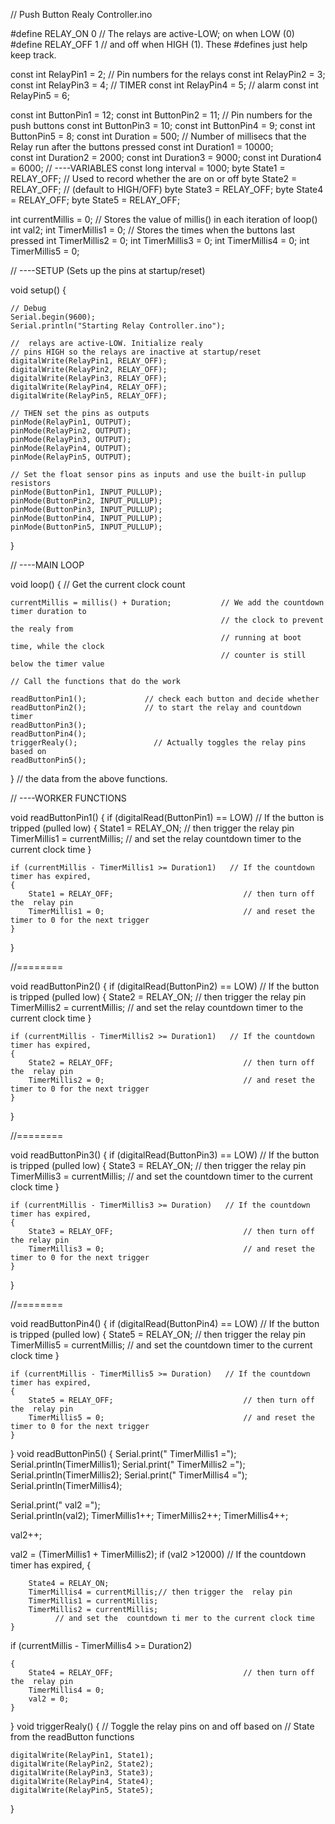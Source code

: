 // Push Button Realy Controller.ino

#define RELAY_ON 0                     // The  relays are active-LOW; on when LOW (0)
#define RELAY_OFF 1                    // and off when HIGH (1). These #defines just help keep track.

const int RelayPin1 =  2;         // Pin numbers for the  relays
const int RelayPin2 =  3;
const int RelayPin3 =  4;  // TIMER
const int RelayPin4 =  5; // alarm
const int RelayPin5 =  6;

const int ButtonPin1 = 12;
const int ButtonPin2 = 11;         // Pin numbers for the push buttons
const int ButtonPin3 = 10;
const int ButtonPin4 = 9;
const int ButtonPin5 = 8;
const int Duration = 500;          // Number of millisecs that the Relay run after the buttons pressed
const int Duration1 = 10000;                                       
const int Duration2 = 2000;
const int Duration3 = 9000;
const int Duration4 = 6000;
// ----VARIABLES
const long interval = 1000;
byte State1 = RELAY_OFF;           // Used to record whether the  are on or off
byte State2 = RELAY_OFF;           // (default to HIGH/OFF)
byte State3 = RELAY_OFF;
byte State4 = RELAY_OFF;
byte State5 = RELAY_OFF;

int currentMillis = 0;       // Stores the value of millis() in each iteration of loop()
int val2;
int TimerMillis1 = 0;    // Stores the times when the buttons last pressed
int TimerMillis2 = 0;
int TimerMillis3 = 0;
int TimerMillis4 = 0;
int TimerMillis5 = 0;

// ----SETUP (Sets up the pins at startup/reset)

void setup()
{

    // Debug
    Serial.begin(9600);
    Serial.println("Starting Relay Controller.ino");

    //  relays are active-LOW. Initialize realy
    // pins HIGH so the relays are inactive at startup/reset
    digitalWrite(RelayPin1, RELAY_OFF);
    digitalWrite(RelayPin2, RELAY_OFF);
    digitalWrite(RelayPin3, RELAY_OFF);
    digitalWrite(RelayPin4, RELAY_OFF);
    digitalWrite(RelayPin5, RELAY_OFF);
    
    // THEN set the pins as outputs
    pinMode(RelayPin1, OUTPUT);
    pinMode(RelayPin2, OUTPUT);
    pinMode(RelayPin3, OUTPUT);
    pinMode(RelayPin4, OUTPUT);
    pinMode(RelayPin5, OUTPUT);
    
    // Set the float sensor pins as inputs and use the built-in pullup resistors
    pinMode(ButtonPin1, INPUT_PULLUP);
    pinMode(ButtonPin2, INPUT_PULLUP);
    pinMode(ButtonPin3, INPUT_PULLUP);
    pinMode(ButtonPin4, INPUT_PULLUP);
    pinMode(ButtonPin5, INPUT_PULLUP);
}


// ----MAIN LOOP

void loop()
{
    // Get the current clock count

    currentMillis = millis() + Duration;           // We add the countdown timer duration to
                                                   // the clock to prevent the realy from
                                                   // running at boot time, while the clock
                                                   // counter is still below the timer value

    // Call the functions that do the work

    readButtonPin1();             // check each button and decide whether
    readButtonPin2();             // to start the relay and countdown timer
    readButtonPin3();
    readButtonPin4();
    triggerRealy();                 // Actually toggles the relay pins based on
    readButtonPin5();
}                                   // the data from the above functions.


// ----WORKER FUNCTIONS

void  readButtonPin1()
{
    if (digitalRead(ButtonPin1) == LOW)   // If the button is tripped (pulled low)
    {
        State1 = RELAY_ON;                 // then trigger the relay pin
        TimerMillis1 = currentMillis;      // and set the relay countdown timer to the current clock time
    }

    if (currentMillis - TimerMillis1 >= Duration1)   // If the countdown timer has expired,
    {
        State1 = RELAY_OFF;                             // then turn off the  relay pin
        TimerMillis1 = 0;                               // and reset the timer to 0 for the next trigger
    }
}

//========

void  readButtonPin2()
{
    if (digitalRead(ButtonPin2) == LOW)   // If the button is tripped (pulled low)
    {
        State2 = RELAY_ON;                 // then trigger the  relay pin
        TimerMillis2 = currentMillis;      // and set the relay countdown timer to the current clock time
    }

    if (currentMillis - TimerMillis2 >= Duration1)   // If the countdown timer has expired,
    {
        State2 = RELAY_OFF;                             // then turn off the  relay pin
        TimerMillis2 = 0;                               // and reset the timer to 0 for the next trigger
    }
}

//========

void  readButtonPin3()
{
    if (digitalRead(ButtonPin3) == LOW)   // If the button is tripped (pulled low)
    {
        State3 = RELAY_ON;                 // then trigger the  relay pin
        TimerMillis3 = currentMillis;      // and set the  countdown timer to the current clock time
    }

    if (currentMillis - TimerMillis3 >= Duration)   // If the countdown timer has expired,
    {
        State3 = RELAY_OFF;                             // then turn off the relay pin
        TimerMillis3 = 0;                               // and reset the timer to 0 for the next trigger
    }
}

//========

void  readButtonPin4()
{
    if (digitalRead(ButtonPin4) == LOW)   // If the button is tripped (pulled low)
    {
        State5 = RELAY_ON;                 // then trigger the  relay pin
        TimerMillis5 = currentMillis;      // and set the  countdown timer to the current clock time
    }

    if (currentMillis - TimerMillis5 >= Duration)   // If the countdown timer has expired,
    {
        State5 = RELAY_OFF;                             // then turn off the  relay pin
        TimerMillis5 = 0;                               // and reset the timer to 0 for the next trigger
    }
}
void  readButtonPin5()
{
    Serial.print(" TimerMillis1 =");   
Serial.println(TimerMillis1);
Serial.print(" TimerMillis2 =");   
Serial.println(TimerMillis2);
Serial.print(" TimerMillis4 =");   
Serial.println(TimerMillis4);


Serial.print(" val2 =");   
Serial.println(val2);
  TimerMillis1++;
  TimerMillis2++;
  TimerMillis4++;
  
  val2++;
   
  val2 = (TimerMillis1 + TimerMillis2);
    if (val2 >12000)   // If the countdown timer has expired,
     {
      
        State4 = RELAY_ON;
        TimerMillis4 = currentMillis;// then trigger the  relay pin
        TimerMillis1 = currentMillis; 
        TimerMillis2 = currentMillis; 
              // and set the  countdown ti mer to the current clock time
    }
 if (currentMillis - TimerMillis4 >= Duration2) 
    
    {
        State4 = RELAY_OFF;                             // then turn off the  relay pin
        TimerMillis4 = 0; 
        val2 = 0;
    }
}
void triggerRealy()
{
    // Toggle the  relay pins on and off based on
    // State from the readButton functions

    digitalWrite(RelayPin1, State1);
    digitalWrite(RelayPin2, State2);
    digitalWrite(RelayPin3, State3);
    digitalWrite(RelayPin4, State4);
    digitalWrite(RelayPin5, State5);
}
